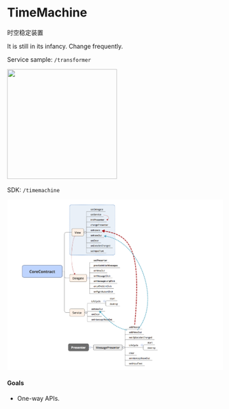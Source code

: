 # TimeMachine
时空稳定装置

It is still in its infancy. Change frequently.

Service sample:
`/transformer`

<img src="http://ww3.sinaimg.cn/large/86e2ff85gw1f55jnr2zjij20bx0bx0v3.jpg" width=256 height=256/>

SDK:
`/timemachine`

![](art/mind.png)

#### Goals
- One-way APIs.



